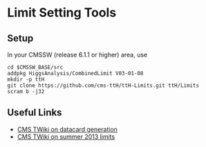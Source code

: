 # Limit Setting Tools

## Setup

In your CMSSW (release 6.1.1 or higher) area, use

    cd $CMSSW_BASE/src
    addpkg HiggsAnalysis/CombinedLimit V03-01-08
    mkdir -p ttH
    git clone https://github.com/cms-ttH/ttH-Limits.git ttH/Limits
    scram b -j32

## Useful Links

* [CMS TWiki on datacard generation](https://twiki.cern.ch/twiki/bin/viewauth/CMS/NovaDatacardMaker)
* [CMS TWiki on summer 2013 limits](https://twiki.cern.ch/twiki/bin/viewauth/CMS/NovaDatacardMakerLimitRef)
